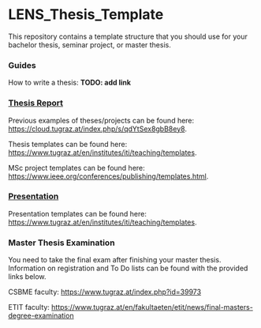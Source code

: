 # LENS_Thesis_Template

This repository contains a template structure that you should use for your bachelor thesis, seminar project, or master thesis.

### Guides

How to write a thesis: **TODO: add link**

### [Thesis Report](thesis_report/readme.md)

Previous examples of theses/projects can be found here: https://cloud.tugraz.at/index.php/s/qdYtSex8gbB8ey8.

Thesis templates can be found here: https://www.tugraz.at/en/institutes/iti/teaching/templates.

MSc project templates can be found here: https://www.ieee.org/conferences/publishing/templates.html.

### [Presentation](presentation/readme.md)

Presentation templates can be found here: https://www.tugraz.at/en/institutes/iti/teaching/templates.

### Master Thesis Examination

You need to take the final exam after finishing your master thesis. Information on registration and To Do lists can be found with the provided links below.

CSBME faculty: https://www.tugraz.at/index.php?id=39973

ETIT faculty: https://www.tugraz.at/en/fakultaeten/etit/news/final-masters-degree-examination
